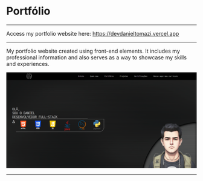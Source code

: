 # Portfólio
***
Access my portfolio website here: https://devdanieltomazi.vercel.app
****
My portfolio website created using front-end elements. It includes my professional information and also serves as a way to showcase my skills and experiences.

![logo](https://github.com/DanielTomazi/Portfolio/blob/main/ScreenAplication.png)
***

